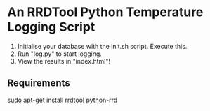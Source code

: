 # An RRDTool Python Temperature Logging Script

1. Initialise your database with the init.sh script. Execute this.
2. Run "log.py" to start logging.
3. View the results in "index.html"!

## Requirements
sudo apt-get install rrdtool python-rrd

